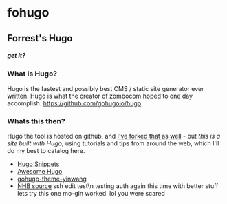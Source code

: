 # fohugo
## Forrest's Hugo
##### get it?


### What is Hugo?
Hugo is the fastest and possibly best CMS / static site generator ever written. Hugo is what the creator of zombocom hoped to one day accomplish.
https://github.com/gohugoio/hugo


### Whats this then?
Hugo the tool is hosted on github, and [I've forked that as well](https://github.com/forrest321/hugo) - but *_this is a site built with Hugo_*, using tutorials and tips from around the web, which I'll do my best to catalog here.  

* [Hugo Snippets](https://github.com/nozzle/hugo-snippets)
* [Awesome Hugo](https://github.com/budparr/awesome-hugo)
* [gohugo-theme-yinwang](https://github.com/chinanf-boy/gohugo-theme-yinwang)
* [NHB source](https://github.com/hapkidobond/websitesource)
ssh edit test\n
testing auth again this time with better stuff
lets try this one mo-gin
worked. lol you were scared
